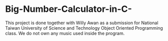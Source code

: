 # Big-Number-Calculator-in-C-
This project is done together with Willy Awan as a submission for National Taiwan University of Science and Technology Object Oriented Programming class. We do not own any music used inside the program.
